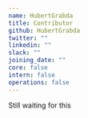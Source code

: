 ```yaml
---
name: HubertGrabda
title: Contributor
github: HubertGrabda
twitter: ""
linkedin: ""
slack: ""
joining_date: ""
core: false
intern: false
operations: false
---
```


Still waiting for this
